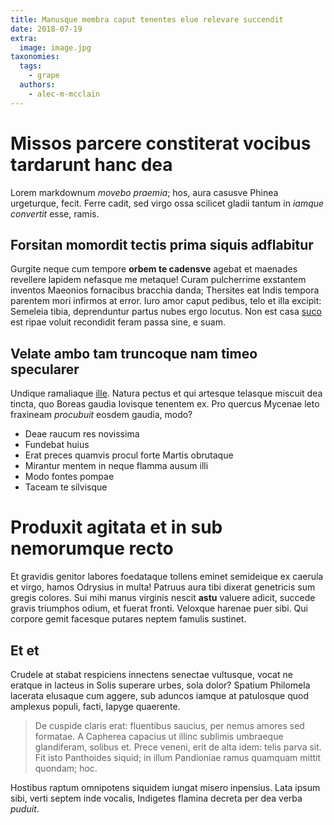 ```yaml
---
title: Manusque membra caput tenentes elue relevare succendit
date: 2018-07-19
extra:
  image: image.jpg
taxonomies:
  tags:
    - grape
  authors:
    - alec-m-mcclain
---
```

# Missos parcere constiterat vocibus tardarunt hanc dea

Lorem markdownum *movebo praemia*; hos, aura casusve Phinea urgeturque, fecit.
Ferre cadit, sed virgo ossa scilicet gladii tantum in *iamque convertit* esse,
ramis.

## Forsitan momordit tectis prima siquis adflabitur

Gurgite neque cum tempore **orbem te cadensve** agebat et maenades revellere
lapidem nefasque me metaque! Curam pulcherrime exstantem inventos Maeonios
fornacibus bracchia danda; Thersites eat Indis tempora parentem mori infirmos at
error. Iuro amor caput pedibus, telo et illa excipit: Semeleia tibia,
deprenduntur partus nubes ergo locutus. Non est casa
[suco](http://sororem-tenet.net/adhuc) est ripae voluit recondidit feram passa
sine, e suam.

## Velate ambo tam truncoque nam timeo specularer

Undique ramaliaque [ille](http://www.est.org/veluti-mollia.php). Natura pectus
et qui artesque telasque miscuit dea tincta, quo Boreas gaudia Iovisque tenentem
ex. Pro quercus Mycenae leto fraxineam *procubuit* eosdem gaudia, modo?

- Deae raucum res novissima
- Fundebat huius
- Erat preces quamvis procul forte Martis obrutaque
- Mirantur mentem in neque flamma ausum illi
- Modo fontes pompae
- Taceam te silvisque

# Produxit agitata et in sub nemorumque recto

Et gravidis genitor labores foedataque tollens eminet semideique ex caerula et
virgo, hamos Odrysius in multa! Patruus aura tibi dixerat genetricis sum gregis
colores. Sui mihi manus virginis nescit **astu** valuere adicit, succede gravis
triumphos odium, et fuerat fronti. Veloxque harenae puer sibi. Qui corpore gemit
facesque putares neptem famulis sustinet.

## Et et

Crudele at stabat respiciens innectens senectae vultusque, vocat ne eratque in
lacteus in Solis superare urbes, sola dolor? Spatium Philomela lacerata elusaque
cum aggere, sub aduncos iamque at patulosque quod amplexus populi, facti, Iapyge
quaerente.

> De cuspide claris erat: fluentibus saucius, per nemus amores sed formatae. A
> Capherea capacius ut illinc sublimis umbraeque glandiferam, solibus et. Prece
> veneni, erit de alta idem: telis parva sit. Fit isto Panthoides siquid; in
> illum Pandioniae ramus quamquam mittit quondam; hoc.

Hostibus raptum omnipotens siquidem iungat misero inpensius. Lata ipsum sibi,
verti septem inde vocalis, Indigetes flamina decreta per dea verba *puduit*.
